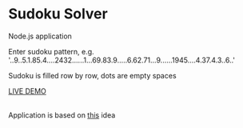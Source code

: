 <h1>Sudoku Solver</h1>

<p>Node.js application</p>
<p>Enter sudoku pattern, e.g. '..9..5.1.85.4....2432......1...69.83.9.....6.62.71...9......1945....4.37.4.3..6..'</p>
<p>Sudoku is filled row by row, dots are empty spaces</p>
<a href="https://sudokusolver-kulmar.herokuapp.com">LIVE DEMO</a>
<br>
<br>
<p>Application is based on <a href="https://www.freecodecamp.org/learn/quality-assurance/quality-assurance-projects/sudoku-solver">this</a> idea</p>
